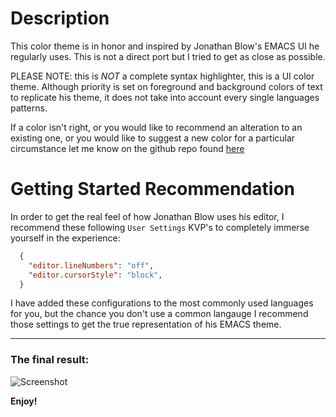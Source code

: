 # Description

This color theme is in honor and inspired by Jonathan Blow's EMACS UI he regularly uses. This is not a direct port but I tried to get as close as possible.

PLEASE NOTE: this is _NOT_ a complete syntax highlighter, this is a UI color theme. Although priority is set on foreground and background colors of text to replicate his theme, it does not take into account every single languages patterns.

If a color isn't right, or you would like to recommend an alteration to an existing one, or you would like to suggest a new color for a particular circumstance let me know on the github repo found [here](https://github.com/soulshined/Visual-Studio-Code-Naysayer88-Color-Theme/issues)

# Getting Started Recommendation

In order to get the real feel of how Jonathan Blow uses his editor, I recommend these following `User Settings` KVP's to completely immerse yourself in the experience:

```json
  {
    "editor.lineNumbers": "off",
    "editor.cursorStyle": "block",
  }
```

I have added these configurations to the most commonly used languages for you, but the chance you don't use a common langauge I recommend those settings to get the true representation of his EMACS theme.

---

### The final result:

![Screenshot](https://raw.githubusercontent.com/soulshined/Visual-Studio-Code-Naysayer88-Color-Theme/master/images/ui.PNG)


**Enjoy!**
